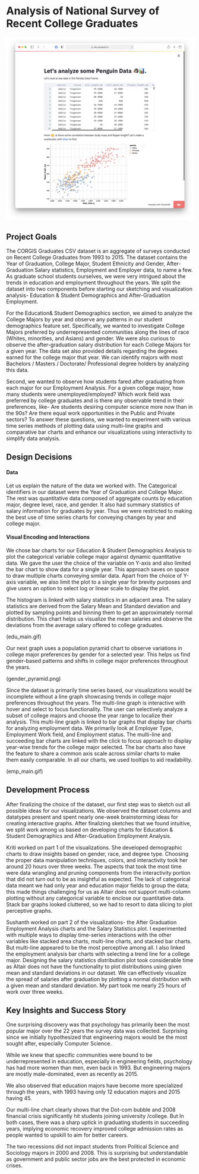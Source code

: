 # Analysis of National Survey of Recent College Graduates

![A screenshot of your application. Could be a GIF.](screenshot.png)

## Project Goals

The CORGIS Graduates CSV dataset is an aggregate of surveys conducted on Recent College Graduates from 1993 to 2015. The dataset contains the Year of Graduation, College Major, Student Ethnicity and Gender, After-Graduation Salary statistics, Employment and Employer data, to name a few. As graduate school students ourselves, we were very intrigued about the trends in education and employment throughout the years. We split the dataset into two components before starting our sketching and visualization analysis- Education & Student Demographics and After-Graduation Employment.   

For the Education& Student Demographics section, we aimed to analyze the College Majors by year and observe any patterns in our student demographics feature set. Specifically, we wanted to investigate College Majors preferred by underrepresented communities along the lines of race (Whites, minorities, and Asians) and gender. We were also curious to observe the after-graduation salary distribution for each College Majors for a given year. The data set also provided details regarding the degrees earned for the college major that year. We can identify majors with most Bachelors / Masters / Doctorate/ Professional degree holders by analyzing this data.

Second, we wanted to observe how students fared after graduating from each major for our Employment Analysis. For a given college major, how many students were unemployed/employed? Which work field was preferred by college graduates and is there any observable trend in their preferences, like- Are students desiring computer science more now than in the 90s? Are there equal work opportunities in the Public and Private sectors? To answer these questions, we wanted to experiment with various time series methods of plotting data using multi-line graphs and comparative bar charts and enhance our visualizations using interactivity to simplify data analysis.

## Design Decisions

#### Data

Let us explain the nature of the data we worked with. The Categorical identifiers in our dataset were the Year of Graduation and College Major. The rest was quantitative data composed of aggregate counts by education major, degree level, race, and gender. It also had summary statistics of salary information for graduates by year. Thus we were restricted to making the best use of time series charts for conveying changes by year and college major. 

#### Visual Encoding and Interactions

We chose bar charts for our  Education & Student Demographics Analysis to plot the categorical variable college major against dynamic quantitative data. We gave the user the choice of the variable on Y-axis and also limited the bar chart to show data for a single year. This approach saves on space to draw multiple charts conveying similar data. Apart from the choice of Y-axis variable, we also limit the plot to a single year for brevity purposes and give users an option to select log or linear scale to display the plot.

The histogram is linked with salary statistics in an adjacent area. The salary statistics are derived from the Salary Mean and Standard deviation and plotted by sampling points and binning them to get an approximately normal distribution. This chart helps us visualize the mean salaries and observe the deviations from the average salary offered to college graduates.

(edu_main.gif)

Our next graph uses a population pyramid chart to observe variations in college major preferences by gender for a selected year. This helps us find gender-based patterns and shifts in college major preferences throughout the years.

(gender_pyramid.png)

Since the dataset is primarily time series based, our visualizations would be incomplete without a line graph showcasing trends in college major preferences throughout the years. The multi-line graph is interactive with hover and select to focus functionality. The user can selectively analyze a subset of college majors and choose the year range to localize their analysis. This multi-line graph is linked to bar graphs that display bar charts for analyzing employment data. We primarily look at Employer Type, Employment Work field, and Employment status. The multi-line and succeeding bar charts are linked with the click to focus approach to display year-wise trends for the college major selected. The bar charts also have the feature to share a common axis scale across similar charts to make them easily comparable. In all our charts, we used tooltips to aid readability.

(emp_main.gif)

## Development Process

After finalizing the choice of the dataset, our first step was to sketch out all possible ideas for our visualizations. We observed the dataset columns and datatypes present and spent nearly one-week brainstorming ideas for creating interactive graphs. After finalizing sketches that we found intuitive, we split work among us based on developing charts for Education & Student Demographics and After-Graduation Employment Analysis.

Kriti worked on part 1 of the visualizations. She developed demographic charts to draw insights based on gender, race, and degree type. Choosing the proper data manipulation techniques, colors, and interactivity took her around 20 hours over three weeks. The aspects that took the most time were data wrangling and pruning components from the interactivity portion that did not turn out to be as insightful as expected. The lack of categorical data meant we had only year and education major fields to group the data; this made things challenging for us as Altair does not support multi-column plotting without any categorical variable to enclose our quantitative data. Stack bar graphs looked cluttered, so we had to resort to data slicing to plot perceptive graphs.

Sushanth worked on part 2 of the visualizations- the After Graduation Employment Analysis charts and the Salary Statistics plot. I experimented with multiple ways to display time-series interactions with the other variables like stacked area charts, multi-line charts, and stacked bar charts. But multi-line appeared to be the most perceptive among all. I also linked the employment analysis bar charts with selecting a trend line for a college major. Designing the salary statistics distribution plot took considerable time as Altair does not have the functionality to plot distributions using given mean and standard deviations in our dataset. We can effectively visualize the spread of salaries after graduation by plotting a normal distribution with a given mean and standard deviation. My part took me nearly 25 hours of work over three weeks.


## Key Insights and Success Story

One surprising discovery was that psychology has primarily been the most popular major over the 22 years the survey data was collected. Surprising since we initially hypothesized that engineering majors would be the most sought after, especially Computer Science.

While we knew that specific communities were bound to be underrepresented in education, especially in engineering fields, psychology has had more women than men, even back in 1993. But engineering majors are mostly male-dominated, even as recently as 2015.

We also observed that education majors have become more specialized through the years, with 1993 having only 12 education majors and 2015 having 45. 

Our multi-line chart clearly shows that the Dot-com bubble and 2008 financial crisis significantly hit students joining university /college. But In both cases, there was a sharp uptick in graduating students in succeeding years, implying economic recovery improved college admission rates as people wanted to upskill to aim for better careers. 

The two recessions did not impact students from Political Science and Sociology majors in 2000 and 2008. This is surprising but understandable as government and public sector jobs are the best protected in economic crises.
